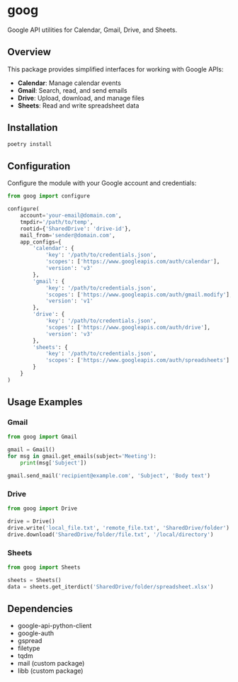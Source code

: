 # goog

Google API utilities for Calendar, Gmail, Drive, and Sheets.

## Overview

This package provides simplified interfaces for working with Google APIs:
- **Calendar**: Manage calendar events
- **Gmail**: Search, read, and send emails
- **Drive**: Upload, download, and manage files
- **Sheets**: Read and write spreadsheet data

## Installation

```bash
poetry install
```

## Configuration

Configure the module with your Google account and credentials:

```python
from goog import configure

configure(
    account='your-email@domain.com',
    tmpdir='/path/to/temp',
    rootid={'SharedDrive': 'drive-id'},
    mail_from='sender@domain.com',
    app_configs={
        'calendar': {
            'key': '/path/to/credentials.json',
            'scopes': ['https://www.googleapis.com/auth/calendar'],
            'version': 'v3'
        },
        'gmail': {
            'key': '/path/to/credentials.json',
            'scopes': ['https://www.googleapis.com/auth/gmail.modify'],
            'version': 'v1'
        },
        'drive': {
            'key': '/path/to/credentials.json',
            'scopes': ['https://www.googleapis.com/auth/drive'],
            'version': 'v3'
        },
        'sheets': {
            'key': '/path/to/credentials.json',
            'scopes': ['https://www.googleapis.com/auth/spreadsheets']
        }
    }
)
```

## Usage Examples

### Gmail

```python
from goog import Gmail

gmail = Gmail()
for msg in gmail.get_emails(subject='Meeting'):
    print(msg['Subject'])

gmail.send_mail('recipient@example.com', 'Subject', 'Body text')
```

### Drive

```python
from goog import Drive

drive = Drive()
drive.write('local_file.txt', 'remote_file.txt', 'SharedDrive/folder')
drive.download('SharedDrive/folder/file.txt', '/local/directory')
```

### Sheets

```python
from goog import Sheets

sheets = Sheets()
data = sheets.get_iterdict('SharedDrive/folder/spreadsheet.xlsx')
```

## Dependencies

- google-api-python-client
- google-auth
- gspread
- filetype
- tqdm
- mail (custom package)
- libb (custom package)

